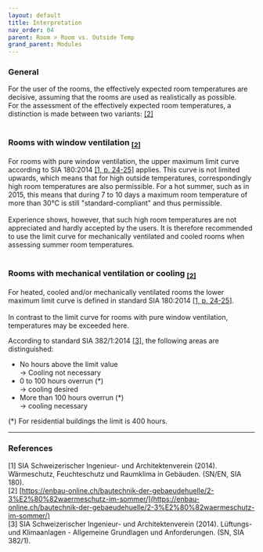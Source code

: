```yaml
---
layout: default
title: Interpretation
nav_order: 04
parent: Room > Room vs. Outside Temp
grand_parent: Modules
---
```


### General 
For the user of the rooms, the effectively expected room temperatures are decisive, assuming that the rooms are used as realistically as possible.<br>
For the assessment of the effectively expected room temperatures, a distinction is made between two variants: <a href="#enbau">[2]</a>
<br><br>

### Rooms with window ventilation <sub><a href="#enbau">[2]</a></sub>
For rooms with pure window ventilation, the upper maximum limit curve according to SIA 180:2014 <a href="#sia180">[1, p. 24-25]</a> applies.
This curve is not limited upwards, which means that for high outside temperatures, correspondingly high room temperatures are also permissible.
For a hot summer, such as in 2015, this means that during 7 to 10 days a maximum room temperature of more than 30°C is still "standard-compliant" and thus permissible.<br><br>
Experience shows, however, that such high room temperatures are not appreciated and hardly accepted by the users.
It is therefore recommended to use the limit curve for mechanically ventilated and cooled rooms when assessing summer room temperatures.
<br><br>

### Rooms with mechanical ventilation or cooling <sub><a href="#enbau">[2]</a></sub>
For heated, cooled and/or mechanically ventilated rooms the lower maximum limit curve is defined in standard SIA 180:2014 <a href="#sia180">[1, p. 24-25]</a>.<br><br>
In contrast to the limit curve for rooms with pure window ventilation, temperatures may be exceeded here.

According to standard SIA 382/1:2014 <a href="#sia382">[3]</a>, the following areas are distinguished:
- No hours above the limit value<br>
  -> Cooling not necessary
- 0 to 100 hours overrun (*)<br>
  -> cooling desired
- More than 100 hours overrun (*)<br>
  -> cooling necessary

(*) For residential buildings the limit is 400 hours.


<hr>

### References
<a id="sia180">[1]</a> SIA Schweizerischer Ingenieur- und Architektenverein (2014). Wärmeschutz, Feuchteschutz und Raumklima in Gebäuden. (SN/EN, SIA 180). <br>
<a id="enbau">[2]</a> [https://enbau-online.ch/bautechnik-der-gebaeudehuelle/2-3%E2%80%82waermeschutz-im-sommer/](https://enbau-online.ch/bautechnik-der-gebaeudehuelle/2-3%E2%80%82waermeschutz-im-sommer/) <br>
<a id="sia382">[3]</a> SIA Schweizerischer Ingenieur- und Architektenverein (2014). Lüftungs- und Klimaanlagen - Allgemeine Grundlagen und Anforderungen. (SN, SIA 382/1).